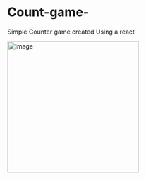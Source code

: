 # Count-game-
Simple Counter game  created  Using a react 

<img width="298" alt="image" src="https://github.com/user-attachments/assets/577e3e4a-8308-4220-9395-1d930f635503" />

